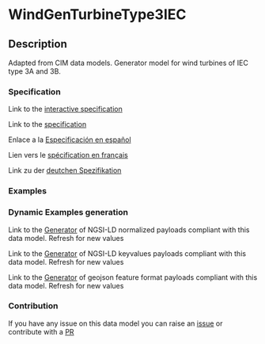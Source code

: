 # WindGenTurbineType3IEC

## Description 

Adapted from CIM data models. Generator model for wind turbines of IEC type 3A and 3B.
### Specification

Link to the [interactive specification](https://swagger.lab.fiware.org/?url=https://smart-data-models.github.io/dataModel.EnergyCIM/WindGenTurbineType3IEC/swagger.yaml)

Link to the [specification](https://smart-data-models.github.io/dataModel.EnergyCIM/WindGenTurbineType3IEC/doc/spec.md)

Enlace a la [Especificación en español](https://smart-data-models.github.io/dataModel.EnergyCIM/WindGenTurbineType3IEC/doc/spec_ES.md)

Lien vers le [spécification en français](https://smart-data-models.github.io/dataModel.EnergyCIM/WindGenTurbineType3IEC/doc/spec_FR.md)

Link zu der [deutchen Spezifikation](https://smart-data-models.github.io/dataModel.EnergyCIM/WindGenTurbineType3IEC/doc/spec_DE.md)
### Examples
### Dynamic Examples generation

Link to the [Generator](https://smartdatamodels.org/extra/ngsi-ld_generator_v0.92.php?schemaUrl=https://raw.githubusercontent.com/smart-data-models/dataModel.EnergyCIM/master/WindGenTurbineType3IEC/schema.json&email=info@smartdatamodels.org) of NGSI-LD normalized payloads compliant with this data model. Refresh for new values

Link to the [Generator](https://smartdatamodels.org/extra/ngsi-ld_generator_keyvalues_v0.92.php?schemaUrl=https://raw.githubusercontent.com/smart-data-models/dataModel.EnergyCIM/master/WindGenTurbineType3IEC/schema.json&email=info@smartdatamodels.org) of NGSI-LD keyvalues payloads compliant with this data model. Refresh for new values

Link to the [Generator](https://smartdatamodels.org/extra/geojson_features_generator_v1.0.php?schemaUrl=https://raw.githubusercontent.com/smart-data-models/dataModel.EnergyCIM/master/WindGenTurbineType3IEC/schema.json&email=info@smartdatamodels.org) of geojson feature format payloads compliant with this data model. Refresh for new values
### Contribution

 If you have any issue on this data model you can raise an [issue](https://github.com/smart-data-models/dataModel.EnergyCIM/issues)  or contribute with a [PR](https://github.com/smart-data-models/dataModel.EnergyCIM/pulls)